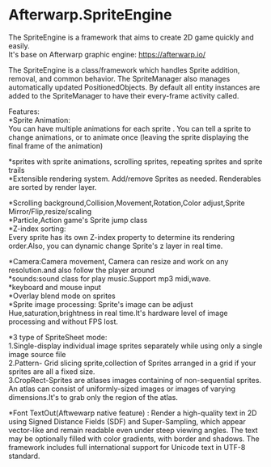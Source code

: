 # Afterwarp.SpriteEngine
The  SpriteEngine is a framework that aims to create 2D game quickly and easily.  
It's base on Afterwarp graphic engine:
https://afterwarp.io/   

The SpriteEngine is a  class/framework which handles Sprite addition, removal, and common behavior. The SpriteManager also manages automatically updated PositionedObjects. By default all entity instances are added to the SpriteManager to have their every-frame activity called.

Features:  
*Sprite Animation:  
You can have multiple animations for each sprite . You can tell a sprite to change animations, or to animate once (leaving the sprite displaying the final frame of the animation) 

*sprites with sprite animations, scrolling sprites, repeating sprites and sprite trails   
*Extensible rendering system. Add/remove Sprites as needed. Renderables are sorted by render layer.   

*Scrolling background,Collision,Movement,Rotation,Color adjust,Sprite Mirror/Flip,resize/scaling  
*Particle,Action game's Sprite jump class  
*Z-index sorting:  
Every sprite  has its own Z-index property to determine its rendering order.Also, you can dynamic change Sprite's z layer in real time.

*Camera:Camera movement, Camera can resize and work on any  resolution.and also  follow the player around  
*sounds:sound  class for play music.Support mp3 midi,wave.  
*keyboard and mouse input  
*Overlay blend mode on sprites  
*Sprite image processing: Sprite's image  can be adjust Hue,saturation,brightness in real time.It's hardware level of image processing and without  FPS lost.     

*3 type of SpriteSheet mode:   
1.Single-display individual image sprites separately while using only a single image source file  
2.Pattern- Grid slicing sprite,collection of Sprites arranged in a grid if your sprites are all a fixed size.  
3.CropRect-Sprites are atlases images containing of non-sequential sprites.  
An atlas can consist of uniformly-sized images or images of varying dimensions.It's to grab only the region of the atlas.  

*Font TextOut(Aftwewarp native feature) : Render a high-quality text in 2D  using Signed Distance Fields (SDF) and Super-Sampling, which appear vector-like and remain readable even under steep viewing angles.   The text may be optionally filled with color gradients, with border and shadows. The framework includes full international support for Unicode text in UTF-8 standard.  
